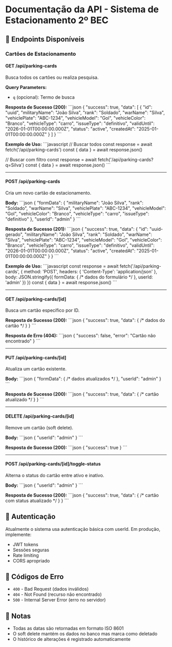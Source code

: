 # Documentação da API - Sistema de Estacionamento 2º BEC

## 📡 Endpoints Disponíveis

### Cartões de Estacionamento

#### GET /api/parking-cards

Busca todos os cartões ou realiza pesquisa.

**Query Parameters:**
- `q` (opcional): Termo de busca

**Resposta de Sucesso (200):**
\`\`\`json
{
  "success": true,
  "data": [
    {
      "id": "uuid",
      "militaryName": "João Silva",
      "rank": "Soldado",
      "warName": "Silva",
      "vehiclePlate": "ABC-1234",
      "vehicleModel": "Gol",
      "vehicleColor": "Branco",
      "vehicleType": "carro",
      "issueType": "definitivo",
      "validUntil": "2026-01-01T00:00:00.000Z",
      "status": "active",
      "createdAt": "2025-01-01T00:00:00.000Z"
    }
  ]
}
\`\`\`

**Exemplo de Uso:**
\`\`\`javascript
// Buscar todos
const response = await fetch('/api/parking-cards')
const { data } = await response.json()

// Buscar com filtro
const response = await fetch('/api/parking-cards?q=Silva')
const { data } = await response.json()
\`\`\`

---

#### POST /api/parking-cards

Cria um novo cartão de estacionamento.

**Body:**
\`\`\`json
{
  "formData": {
    "militaryName": "João Silva",
    "rank": "Soldado",
    "warName": "Silva",
    "vehiclePlate": "ABC-1234",
    "vehicleModel": "Gol",
    "vehicleColor": "Branco",
    "vehicleType": "carro",
    "issueType": "definitivo"
  },
  "userId": "admin"
}
\`\`\`

**Resposta de Sucesso (201):**
\`\`\`json
{
  "success": true,
  "data": {
    "id": "uuid-gerado",
    "militaryName": "João Silva",
    "rank": "Soldado",
    "warName": "Silva",
    "vehiclePlate": "ABC-1234",
    "vehicleModel": "Gol",
    "vehicleColor": "Branco",
    "vehicleType": "carro",
    "issueType": "definitivo",
    "validUntil": "2026-01-01T00:00:00.000Z",
    "status": "active",
    "createdAt": "2025-01-01T00:00:00.000Z"
  }
}
\`\`\`

**Exemplo de Uso:**
\`\`\`javascript
const response = await fetch('/api/parking-cards', {
  method: 'POST',
  headers: { 'Content-Type': 'application/json' },
  body: JSON.stringify({
    formData: { /* dados do formulário */ },
    userId: 'admin'
  })
})
const { data } = await response.json()
\`\`\`

---

#### GET /api/parking-cards/[id]

Busca um cartão específico por ID.

**Resposta de Sucesso (200):**
\`\`\`json
{
  "success": true,
  "data": { /* dados do cartão */ }
}
\`\`\`

**Resposta de Erro (404):**
\`\`\`json
{
  "success": false,
  "error": "Cartão não encontrado"
}
\`\`\`

---

#### PUT /api/parking-cards/[id]

Atualiza um cartão existente.

**Body:**
\`\`\`json
{
  "formData": { /* dados atualizados */ },
  "userId": "admin"
}
\`\`\`

**Resposta de Sucesso (200):**
\`\`\`json
{
  "success": true,
  "data": { /* cartão atualizado */ }
}
\`\`\`

---

#### DELETE /api/parking-cards/[id]

Remove um cartão (soft delete).

**Body:**
\`\`\`json
{
  "userId": "admin"
}
\`\`\`

**Resposta de Sucesso (200):**
\`\`\`json
{
  "success": true
}
\`\`\`

---

#### POST /api/parking-cards/[id]/toggle-status

Alterna o status do cartão entre ativo e inativo.

**Body:**
\`\`\`json
{
  "userId": "admin"
}
\`\`\`

**Resposta de Sucesso (200):**
\`\`\`json
{
  "success": true,
  "data": { /* cartão com status atualizado */ }
}
\`\`\`

## 🔐 Autenticação

Atualmente o sistema usa autenticação básica com userId. Em produção, implemente:

- JWT tokens
- Sessões seguras
- Rate limiting
- CORS apropriado

## 🚨 Códigos de Erro

- `400` - Bad Request (dados inválidos)
- `404` - Not Found (recurso não encontrado)
- `500` - Internal Server Error (erro no servidor)

## 📝 Notas

- Todas as datas são retornadas em formato ISO 8601
- O soft delete mantém os dados no banco mas marca como deletado
- O histórico de alterações é registrado automaticamente
